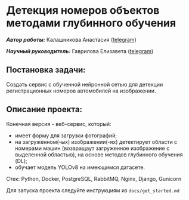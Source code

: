 # Детекция номеров объектов методами глубинного обучения

***Автор работы:*** Калашникова Анастасия ([telegram](https://t.me/kalassnikovaa))

***Научный руководитель:*** Гаврилова Елизавета ([telegram](https://t.me/lizvladii))

## Постановка задачи:

Создать сервис с обученной нейронной сетью для детекции регистрационных номеров автомобилей на изображении.

## Описание проекта:

Конечная версия - веб-сервис, который:
- имеет форму для загрузки фотографий;
- на загруженном(-ых) изображении(-ях) детектирует области с номерами машин (возвращаут загруженное изображение с выделенной областью), на основе методов глубинного обучения (DL);
- обучает модель YOLOv8 на имеющимся датасете.

Стек: Python, Docker, PostgreSQL, RabbitMQ, Nginx, Django, Gunicorn

Для запуска проекта следуйте инструкциям из `docs/get_started.md`